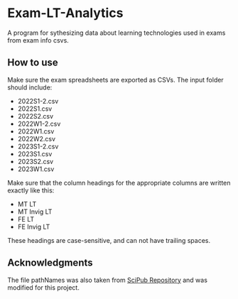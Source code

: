 # Exam-LT-Analytics
A program for sythesizing data about learning technologies used in exams from exam info csvs.

## How to use

Make sure the exam spreadsheets are exported as CSVs. The input folder should include:

- 2022S1-2.csv
- 2022S1.csv
- 2022S2.csv
- 2022W1-2.csv
- 2022W1.csv
- 2022W2.csv
- 2023S1-2.csv
- 2023S1.csv
- 2023S2.csv
- 2023W1.csv

Make sure that the column headings for the appropriate columns are written exactly like this:

- MT LT
- MT Invig LT
- FE LT
- FE Invig LT

These headings are case-sensitive, and can not have trailing spaces.

## Acknowledgments

The file pathNames was also taken from [SciPub Repository](https://github.com/scienceltrs/SciPub/blob/main/pathNames.py) and was modified for this project.

